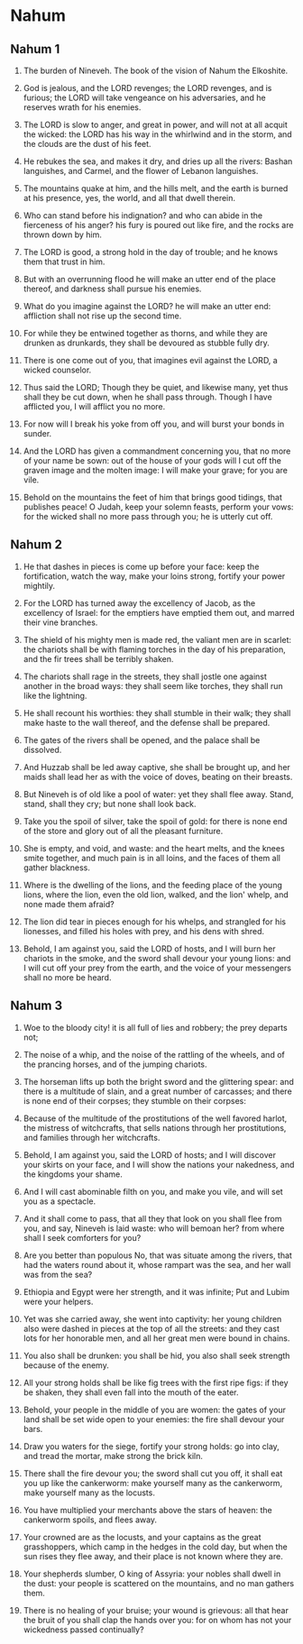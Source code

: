 # Nahum

## Nahum 1

1. The burden of Nineveh. The book of the vision of Nahum the Elkoshite.

2. God is jealous, and the LORD revenges; the LORD revenges, and is furious; the LORD will take vengeance on his adversaries, and he reserves wrath for his enemies.

3. The LORD is slow to anger, and great in power, and will not at all acquit the wicked: the LORD has his way in the whirlwind and in the storm, and the clouds are the dust of his feet.

4. He rebukes the sea, and makes it dry, and dries up all the rivers: Bashan languishes, and Carmel, and the flower of Lebanon languishes.

5. The mountains quake at him, and the hills melt, and the earth is burned at his presence, yes, the world, and all that dwell therein.

6. Who can stand before his indignation? and who can abide in the fierceness of his anger? his fury is poured out like fire, and the rocks are thrown down by him.

7. The LORD is good, a strong hold in the day of trouble; and he knows them that trust in him.

8. But with an overrunning flood he will make an utter end of the place thereof, and darkness shall pursue his enemies.

9. What do you imagine against the LORD? he will make an utter end: affliction shall not rise up the second time.

10. For while they be entwined together as thorns, and while they are drunken as drunkards, they shall be devoured as stubble fully dry.

11. There is one come out of you, that imagines evil against the LORD, a wicked counselor.

12. Thus said the LORD; Though they be quiet, and likewise many, yet thus shall they be cut down, when he shall pass through. Though I have afflicted you, I will afflict you no more.

13. For now will I break his yoke from off you, and will burst your bonds in sunder.

14. And the LORD has given a commandment concerning you, that no more of your name be sown: out of the house of your gods will I cut off the graven image and the molten image: I will make your grave; for you are vile.

15. Behold on the mountains the feet of him that brings good tidings, that publishes peace! O Judah, keep your solemn feasts, perform your vows: for the wicked shall no more pass through you; he is utterly cut off.

## Nahum 2

1. He that dashes in pieces is come up before your face: keep the fortification, watch the way, make your loins strong, fortify your power mightily.

2. For the LORD has turned away the excellency of Jacob, as the excellency of Israel: for the emptiers have emptied them out, and marred their vine branches.

3. The shield of his mighty men is made red, the valiant men are in scarlet: the chariots shall be with flaming torches in the day of his preparation, and the fir trees shall be terribly shaken.

4. The chariots shall rage in the streets, they shall jostle one against another in the broad ways: they shall seem like torches, they shall run like the lightning.

5. He shall recount his worthies: they shall stumble in their walk; they shall make haste to the wall thereof, and the defense shall be prepared.

6. The gates of the rivers shall be opened, and the palace shall be dissolved.

7. And Huzzab shall be led away captive, she shall be brought up, and her maids shall lead her as with the voice of doves, beating on their breasts.

8. But Nineveh is of old like a pool of water: yet they shall flee away. Stand, stand, shall they cry; but none shall look back.

9. Take you the spoil of silver, take the spoil of gold: for there is none end of the store and glory out of all the pleasant furniture.

10. She is empty, and void, and waste: and the heart melts, and the knees smite together, and much pain is in all loins, and the faces of them all gather blackness.

11. Where is the dwelling of the lions, and the feeding place of the young lions, where the lion, even the old lion, walked, and the lion' whelp, and none made them afraid?

12. The lion did tear in pieces enough for his whelps, and strangled for his lionesses, and filled his holes with prey, and his dens with shred.

13. Behold, I am against you, said the LORD of hosts, and I will burn her chariots in the smoke, and the sword shall devour your young lions: and I will cut off your prey from the earth, and the voice of your messengers shall no more be heard.

## Nahum 3

1. Woe to the bloody city! it is all full of lies and robbery; the prey departs not;

2. The noise of a whip, and the noise of the rattling of the wheels, and of the prancing horses, and of the jumping chariots.

3. The horseman lifts up both the bright sword and the glittering spear: and there is a multitude of slain, and a great number of carcasses; and there is none end of their corpses; they stumble on their corpses:

4. Because of the multitude of the prostitutions of the well favored harlot, the mistress of witchcrafts, that sells nations through her prostitutions, and families through her witchcrafts.

5. Behold, I am against you, said the LORD of hosts; and I will discover your skirts on your face, and I will show the nations your nakedness, and the kingdoms your shame.

6. And I will cast abominable filth on you, and make you vile, and will set you as a spectacle.

7. And it shall come to pass, that all they that look on you shall flee from you, and say, Nineveh is laid waste: who will bemoan her? from where shall I seek comforters for you?

8. Are you better than populous No, that was situate among the rivers, that had the waters round about it, whose rampart was the sea, and her wall was from the sea?

9. Ethiopia and Egypt were her strength, and it was infinite; Put and Lubim were your helpers.

10. Yet was she carried away, she went into captivity: her young children also were dashed in pieces at the top of all the streets: and they cast lots for her honorable men, and all her great men were bound in chains.

11. You also shall be drunken: you shall be hid, you also shall seek strength because of the enemy.

12. All your strong holds shall be like fig trees with the first ripe figs: if they be shaken, they shall even fall into the mouth of the eater.

13. Behold, your people in the middle of you are women: the gates of your land shall be set wide open to your enemies: the fire shall devour your bars.

14. Draw you waters for the siege, fortify your strong holds: go into clay, and tread the mortar, make strong the brick kiln.

15. There shall the fire devour you; the sword shall cut you off, it shall eat you up like the cankerworm: make yourself many as the cankerworm, make yourself many as the locusts.

16. You have multiplied your merchants above the stars of heaven: the cankerworm spoils, and flees away.

17. Your crowned are as the locusts, and your captains as the great grasshoppers, which camp in the hedges in the cold day, but when the sun rises they flee away, and their place is not known where they are.

18. Your shepherds slumber, O king of Assyria: your nobles shall dwell in the dust: your people is scattered on the mountains, and no man gathers them.

19. There is no healing of your bruise; your wound is grievous: all that hear the bruit of you shall clap the hands over you: for on whom has not your wickedness passed continually?

